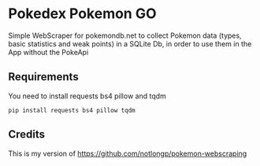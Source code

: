# Pokedex Pokemon GO 

Simple WebScraper for pokemondb.net to collect Pokemon data (types, basic statistics and weak points) in a SQLite Db, in order to use them in the App without the PokeApi

## Requirements

You need to install requests bs4 pillow and tqdm

```
pip install requests bs4 pillow tqdm
```

## Credits

This is my version of https://github.com/notlongp/pokemon-webscraping